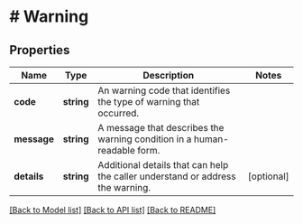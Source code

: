 # # Warning

## Properties

Name | Type | Description | Notes
------------ | ------------- | ------------- | -------------
**code** | **string** | An warning code that identifies the type of warning that occurred. |
**message** | **string** | A message that describes the warning condition in a human-readable form. |
**details** | **string** | Additional details that can help the caller understand or address the warning. | [optional]

[[Back to Model list]](../../README.md#models) [[Back to API list]](../../README.md#endpoints) [[Back to README]](../../README.md)
